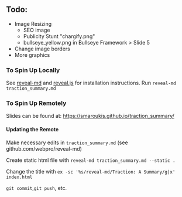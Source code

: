 ## Todo:
* Image Resizing
    * SEO image
    * Publicity Stunt "chargify.png"
    * bullseye_yellow.png in Bullseye Framework > Slide 5
* Change image borders
* More graphics

### To Spin Up Locally
See [reveal-md](https://www.github.com/webpro/reveal-md) and [reveal.js](https://www.github.com/hakimel/reveal.js) for installation instructions.
Run `reveal-md traction_summary.md`

### To Spin Up Remotely
Slides can be found at: https://smaroukis.github.io/traction_summary/

#### Updating the Remote
Make necessary edits in `traction_summary.md` (see github.com/webpro/reveal-md) 

Create static html file with `reveal-md traction_summary.md --static .`

Change the title with `ex -sc '%s/reveal-md/Traction: A Summary/g|x' index.html`

`git commit`,`git push`, etc.
